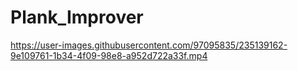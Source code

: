 # Plank_Improver









https://user-images.githubusercontent.com/97095835/235139162-9e109761-1b34-4f09-98e8-a952d722a33f.mp4


